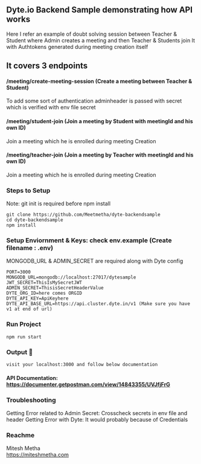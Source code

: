 ## Dyte.io Backend Sample demonstrating how API works 
Here I refer an example of doubt solving session between Teacher & Student where Admin creates a meeting and then Teacher & Students join It with Authtokens generated during meeting creation itself
## It covers 3 endpoints
#### /meeting/create-meeting-session (Create a meeting between Teacher & Student)
To add some sort of authentication adminheader is passed with secret which is verified with env file secret
#### /meeting/student-join (Join a meeting by Student with meetingId and his own ID)
Join a meeting which he is enrolled during meeting Creation
#### /meeting/teacher-join (Join a meeting by Teacher with meetingId and his own ID)
Join a meeting which he is enrolled during meeting Creation

### Steps to Setup
Note: git init is required before npm install
```
git clone https://github.com/Meetmetha/dyte-backendsample
cd dyte-backendsample
npm install
```
### Setup Enviornment & Keys: check env.example (Create filename : .env) 
MONGODB_URL & ADMIN_SECRET are required along with Dyte config

```
PORT=3000
MONGODB_URL=mongodb://localhost:27017/dytesample
JWT_SECRET=ThisIsMySecretJWT
ADMIN_SECRET=ThisisSecretHeaderValue
DYTE_ORG_ID=here comes ORGID
DYTE_API_KEY=ApiKeyhere
DYTE_API_BASE_URL=https://api.cluster.dyte.in/v1 (Make sure you have v1 at end of url)
```
### Run Project
```
npm run start
```
### Output 🥳
```
visit your localhost:3000 and follow below documentation
```
#### API Documentation: https://documenter.getpostman.com/view/14843355/UVJfjFrG

### Troubleshooting 
Getting Error related to Admin Secret: Crosscheck secrets in env file and header
Getting Error with Dyte: It would probably because of Credentials

### Reachme
Mitesh Metha  
https://miteshmetha.com
